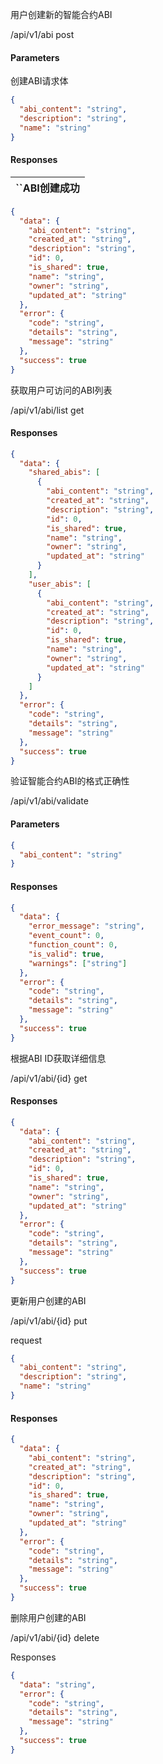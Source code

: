 用户创建新的智能合约ABI

/api/v1/abi post

#### Parameters

创建ABI请求体

```json
{
  "abi_content": "string",
  "description": "string",
  "name": "string"
}
```

#### Responses

| ``ABI创建成功 |
| ------------- |

```json
{
  "data": {
    "abi_content": "string",
    "created_at": "string",
    "description": "string",
    "id": 0,
    "is_shared": true,
    "name": "string",
    "owner": "string",
    "updated_at": "string"
  },
  "error": {
    "code": "string",
    "details": "string",
    "message": "string"
  },
  "success": true
}
```

获取用户可访问的ABI列表

/api/v1/abi/list get

#### Responses

```json
{
  "data": {
    "shared_abis": [
      {
        "abi_content": "string",
        "created_at": "string",
        "description": "string",
        "id": 0,
        "is_shared": true,
        "name": "string",
        "owner": "string",
        "updated_at": "string"
      }
    ],
    "user_abis": [
      {
        "abi_content": "string",
        "created_at": "string",
        "description": "string",
        "id": 0,
        "is_shared": true,
        "name": "string",
        "owner": "string",
        "updated_at": "string"
      }
    ]
  },
  "error": {
    "code": "string",
    "details": "string",
    "message": "string"
  },
  "success": true
}
```

验证智能合约ABI的格式正确性

/api/v1/abi/validate

#### Parameters

```json
{
  "abi_content": "string"
}
```

#### Responses

```json
{
  "data": {
    "error_message": "string",
    "event_count": 0,
    "function_count": 0,
    "is_valid": true,
    "warnings": ["string"]
  },
  "error": {
    "code": "string",
    "details": "string",
    "message": "string"
  },
  "success": true
}
```

根据ABI ID获取详细信息

/api/v1/abi/{id} get

#### Responses

```json
{
  "data": {
    "abi_content": "string",
    "created_at": "string",
    "description": "string",
    "id": 0,
    "is_shared": true,
    "name": "string",
    "owner": "string",
    "updated_at": "string"
  },
  "error": {
    "code": "string",
    "details": "string",
    "message": "string"
  },
  "success": true
}
```

更新用户创建的ABI

/api/v1/abi/{id} put

request

```json
{
  "abi_content": "string",
  "description": "string",
  "name": "string"
}
```

#### Responses

```json
{
  "data": {
    "abi_content": "string",
    "created_at": "string",
    "description": "string",
    "id": 0,
    "is_shared": true,
    "name": "string",
    "owner": "string",
    "updated_at": "string"
  },
  "error": {
    "code": "string",
    "details": "string",
    "message": "string"
  },
  "success": true
}
```

删除用户创建的ABI

/api/v1/abi/{id} delete

Responses

```json
{
  "data": "string",
  "error": {
    "code": "string",
    "details": "string",
    "message": "string"
  },
  "success": true
}
```
